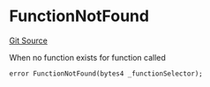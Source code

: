 # FunctionNotFound
[Git Source](https://github.com/thrackle-io/tron/blob/d5d71b820b889f2fefe2639a8f5979e5f09110ed/src/client/token/handler/diamond/HandlerDiamond.sol)

When no function exists for function called


```solidity
error FunctionNotFound(bytes4 _functionSelector);
```

